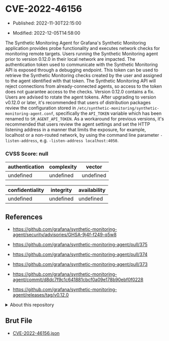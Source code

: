 # CVE-2022-46156

- Published: 2022-11-30T22:15:00

- Modified: 2022-12-05T14:58:00

The Synthetic Monitoring Agent for Grafana's Synthetic Monitoring application provides probe functionality and executes network checks for monitoring remote targets. Users running the Synthetic Monitoring agent prior to version 0.12.0 in their local network are impacted. The authentication token used to communicate with the Synthetic Monitoring API is exposed through a debugging endpoint. This token can be used to retrieve the Synthetic Monitoring checks created by the user and assigned to the agent identified with that token. The Synthetic Monitoring API will reject connections from already-connected agents, so access to the token does not guarantee access to the checks. Version 0.12.0 contains a fix. Users are advised to rotate the agent tokens. After upgrading to version v0.12.0 or later, it's recommended that users of distribution packages review the configuration stored in `/etc/synthetic-monitoring/synthetic-monitoring-agent.conf`, specifically the `API_TOKEN` variable which has been renamed to `SM_AGENT_API_TOKEN`. As a workaround for previous versions, it's recommended that users review the agent settings and set the HTTP listening address in a manner that limits the exposure, for example, localhost or a non-routed network, by using the command line parameter `-listen-address`, e.g. `-listen-address localhost:4050`.

### CVSS Score: **null**

| authentication | complexity | vector |
| --- | --- | --- |
| undefined | undefined | undefined |

| confidentiality | integrity | availability |
| --- | --- | --- |
| undefined | undefined | undefined |

## References

* https://github.com/grafana/synthetic-monitoring-agent/security/advisories/GHSA-9j4f-f249-q5w8

* https://github.com/grafana/synthetic-monitoring-agent/pull/375

* https://github.com/grafana/synthetic-monitoring-agent/pull/374

* https://github.com/grafana/synthetic-monitoring-agent/pull/373

* https://github.com/grafana/synthetic-monitoring-agent/commit/d8dc7f9c1c641881cbcf0a09e178b90ebf0f0228

* https://github.com/grafana/synthetic-monitoring-agent/releases/tag/v0.12.0

<details>
<summary>About this repository</summary> 

  This repository is part of the project [Live Hack CVE](https://github.com/Live-Hack-CVE). Main website can be found [www.live-hack.org](https://www.live-hack.org) 
  
  Made by [Sn0wAlice](https://github.com/Sn0wAlice) for the people that care about security and need to have a feed of the latest CVEs. Hope you enjoy it, don't forget to star the repo and follow me on [Twitter](https://twitter.com/Sn0wAlice) and [Github](https://github.com/Sn0wAlice). And that is my [personnal website](https://www.alice-snow.me/)

  - [Home Page](https://github.com/Live-Hack-CVE)
  - [Framework](https://github.com/Live-Hack-CVE/cve-framework)
  - [CVE database](https://github.com/Live-Hack-CVE/full_database)
  - [Changelog](https://github.com/Live-Hack-CVE/Changelog)
</details>

## Brut File

* [CVE-2022-46156.json](https://raw.githubusercontent.com/Live-Hack-CVE/full_database/main/cves/2022/CVE-2022-46156.json)

